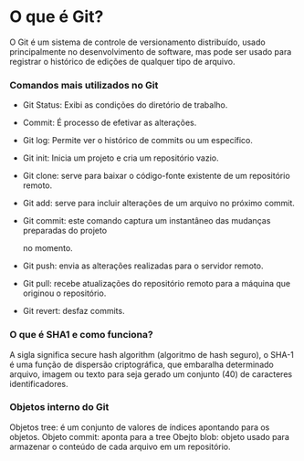 # O que é Git?

O Git é um sistema de controle de versionamento distribuído, usado principalmente no desenvolvimento de software, mas pode ser usado para registrar o histórico de edições de qualquer tipo de arquivo.

### Comandos mais utilizados no Git

- Git Status: Exibi as condições do diretório de trabalho.

- Commit: É processo de efetivar as alterações.

- Git log: Permite ver o histórico de commits ou um específico.

- Git init: Inicia um projeto e cria um repositório vazio.

- Git clone: serve para baixar o código-fonte existente de um repositório remoto.

- Git add: serve para incluir alterações de um arquivo no próximo commit.

- Git commit: este comando captura um instantâneo das mudanças preparadas do projeto

  no momento.

- Git push: envia as alterações realizadas para o servidor remoto.

- Git pull: recebe atualizações do repositório remoto para a máquina que originou o repositório.

- Git revert: desfaz commits.

### O que é SHA1 e como funciona?

A sigla significa secure hash algorithm (algoritmo de hash seguro), o SHA-1 é uma função de dispersão criptográfica, que embaralha determinado arquivo, imagem ou texto para seja gerado um conjunto (40) de caracteres identificadores.

### Objetos interno do Git

Objetos tree: é um conjunto de valores de índices apontando para os objetos.
Objeto commit: aponta para a tree
Obejto blob: objeto usado para armazenar o conteúdo de cada arquivo em um repositório.